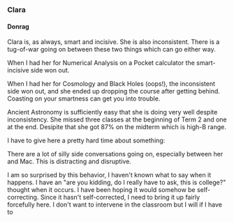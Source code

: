 ### Clara

#### Donrag

Clara is, as always, smart and incisive. She is also inconsistent. There is a tug-of-war going on between these two things which can go either way.

When I had her for Numerical Analysis on a Pocket calculator the smart-incisive side won out.

When I had her for Cosmology and Black Holes (oops!), the inconsistent side won out, and she ended up dropping the course after getting behind. Coasting on your smartness can get you into trouble.

Ancient Astronomy is sufficiently easy that she is doing very well despite inconsistency. She missed three classes at the beginning of Term 2 and one at the end. Desipite that she got 87% on the midterm which is high-B range.

I have to give here a pretty hard time about something:

There are a lot of silly side conversations going on, especially between her and Mac. This is distracting and disruptive.

I am so surprised by this behavior, I haven't known what to say when it happens. I have an "are you kidding, do I really have to ask, this is college?" thought when it occurs. I have been hoping it would somehow be self-correcting. Since it hasn't self-corrected, I need to bring it up fairly forcefully here. I don't want to intervene in the classroom but I will if I have to
